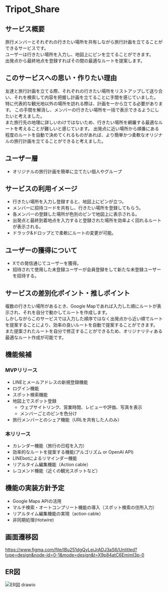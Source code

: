 # Tripot_Share

## サービス概要
旅行メンバーとそれぞれの行きたい場所を共有しながら旅行計画を立てることができるサービスです。<br>
ユーザーは行きたい場所を入力し、地図上にピンを立てることができます。<br>
出発点から最終地点を登録すればその間の最適なルートを提案します。


## このサービスへの思い・作りたい理由
友達と旅行計画を立てる際、それぞれの行きたい場所をリストアップして送り合い、それを検索して内容を把握し計画を立てることに手間を感じていました。
特に代表的な観光地以外の場所を訪れる際は、計画を一から立てる必要があります。
この手間を解消し、メンバーの行きたい場所を一括で表示できるようにしたいと考えました。<br>
また旅行先の地理に詳しいわけではないため、行きたい場所を網羅する最適なルートを考えることが難しいと感じています。
出発点に近い場所から順番にある程度のルートを自動で決めてくれるものがあれば、より簡単かつ柔軟なオリジナルの旅行計画を立てることができると考えました。


## ユーザー層
- オリジナルの旅行計画を簡単に立てたい個人やグループ
  

## サービスの利用イメージ
- 行きたい場所を入力し登録すると、地図上にピンが立つ。
- メンバーに招待コードを共有し、行きたい場所を登録してもらう。
- 各メンバーの登録した場所が色別のピンで地図上に表示される。
- 出発点と最終到着地点を入力すると登録された場所を効率よく回れるルートが表示される。
- ドラック&ドロップとで柔軟にルートの変更が可能。
  

## ユーザーの獲得について
- Xでの発信通じてユーザーを獲得。
- 招待されて使用した未登録ユーザーが会員登録をして新たな未登録ユーザーを招待する。


## サービスの差別化ポイント・推しポイント
複数の行きたい場所があるとき、Google Mapであれば入力した順にルートが表示され、それを自分で動かしてルートを作成します。<br>
しかしながらこのサービスでは入力した順序ではなく出発点から近い順でルートを提案することにより、効率の良いルートを自動で提案することができます。<br>
また提案されたルートを自分で修正することができるため、オリジナリティある最適なルート作成が可能です。


## 機能候補
### MVPリリース
- LINEとメールアドレスの新規登録機能
- ログイン機能
- スポット検索機能
- 地図上でスポット登録
  - ウェブサイトリンク、営業時間、レビューや評価、写真を表示
  - メンバーごとのピンを色分け　
- 旅行メンバーとのシェア機能（URLを共有した人のみ）

### 本リリース
- カレンダー機能（旅行の日程を入力）
- 効率的なルートを提案する機能(アルゴリズム or OpenAI API)
- LINEbotによるリマインダー機能
- リアルタイム編集機能（Action cable）
- レコメンド機能（近くの観光スポットなど）
  

## 機能の実装方針予定
- Google Maps APIの活用
- マルチ検索・オートコンプリート機能の導入（スポット検索の住所入力）
- リアルタイム編集機能の実現（action cable）
- 非同期処理(Hotwire)

## 画面遷移図
https://www.figma.com/file/lBu251dgQyLeiJrADJ3aS6/Untitled?type=design&node-id=0-1&mode=design&t=X9p84atC6EmjmI3p-0

## ER図
![ER図 drawio](https://github.com/maru973/Tripot_Share/assets/148407473/638cc858-c296-40ff-b9c7-09817b3a0e0c)


